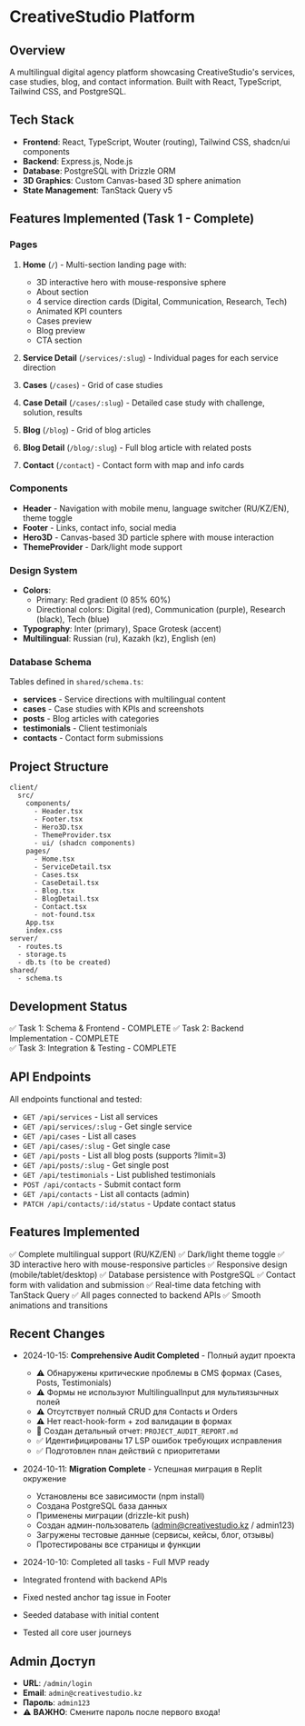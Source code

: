 # CreativeStudio Platform

## Overview
A multilingual digital agency platform showcasing CreativeStudio's services, case studies, blog, and contact information. Built with React, TypeScript, Tailwind CSS, and PostgreSQL.

## Tech Stack
- **Frontend**: React, TypeScript, Wouter (routing), Tailwind CSS, shadcn/ui components
- **Backend**: Express.js, Node.js
- **Database**: PostgreSQL with Drizzle ORM
- **3D Graphics**: Custom Canvas-based 3D sphere animation
- **State Management**: TanStack Query v5

## Features Implemented (Task 1 - Complete)

### Pages
1. **Home** (`/`) - Multi-section landing page with:
   - 3D interactive hero with mouse-responsive sphere
   - About section
   - 4 service direction cards (Digital, Communication, Research, Tech)
   - Animated KPI counters
   - Cases preview
   - Blog preview
   - CTA section

2. **Service Detail** (`/services/:slug`) - Individual pages for each service direction

3. **Cases** (`/cases`) - Grid of case studies

4. **Case Detail** (`/cases/:slug`) - Detailed case study with challenge, solution, results

5. **Blog** (`/blog`) - Grid of blog articles

6. **Blog Detail** (`/blog/:slug`) - Full blog article with related posts

7. **Contact** (`/contact`) - Contact form with map and info cards

### Components
- **Header** - Navigation with mobile menu, language switcher (RU/KZ/EN), theme toggle
- **Footer** - Links, contact info, social media
- **Hero3D** - Canvas-based 3D particle sphere with mouse interaction
- **ThemeProvider** - Dark/light mode support

### Design System
- **Colors**:
  - Primary: Red gradient (0 85% 60%)
  - Directional colors: Digital (red), Communication (purple), Research (black), Tech (blue)
- **Typography**: Inter (primary), Space Grotesk (accent)
- **Multilingual**: Russian (ru), Kazakh (kz), English (en)

### Database Schema
Tables defined in `shared/schema.ts`:
- **services** - Service directions with multilingual content
- **cases** - Case studies with KPIs and screenshots
- **posts** - Blog articles with categories
- **testimonials** - Client testimonials
- **contacts** - Contact form submissions

## Project Structure
```
client/
  src/
    components/
      - Header.tsx
      - Footer.tsx
      - Hero3D.tsx
      - ThemeProvider.tsx
      - ui/ (shadcn components)
    pages/
      - Home.tsx
      - ServiceDetail.tsx
      - Cases.tsx
      - CaseDetail.tsx
      - Blog.tsx
      - BlogDetail.tsx
      - Contact.tsx
      - not-found.tsx
    App.tsx
    index.css
server/
  - routes.ts
  - storage.ts
  - db.ts (to be created)
shared/
  - schema.ts
```

## Development Status
✅ Task 1: Schema & Frontend - COMPLETE
✅ Task 2: Backend Implementation - COMPLETE  
✅ Task 3: Integration & Testing - COMPLETE

## API Endpoints
All endpoints functional and tested:
- `GET /api/services` - List all services
- `GET /api/services/:slug` - Get single service
- `GET /api/cases` - List all cases
- `GET /api/cases/:slug` - Get single case
- `GET /api/posts` - List all blog posts (supports ?limit=3)
- `GET /api/posts/:slug` - Get single post
- `GET /api/testimonials` - List published testimonials
- `POST /api/contacts` - Submit contact form
- `GET /api/contacts` - List all contacts (admin)
- `PATCH /api/contacts/:id/status` - Update contact status

## Features Implemented
✅ Complete multilingual support (RU/KZ/EN)
✅ Dark/light theme toggle
✅ 3D interactive hero with mouse-responsive particles
✅ Responsive design (mobile/tablet/desktop)
✅ Database persistence with PostgreSQL
✅ Contact form with validation and submission
✅ Real-time data fetching with TanStack Query
✅ All pages connected to backend APIs
✅ Smooth animations and transitions

## Recent Changes
- 2024-10-15: **Comprehensive Audit Completed** - Полный аудит проекта
  - ⚠️ Обнаружены критические проблемы в CMS формах (Cases, Posts, Testimonials)
  - ⚠️ Формы не используют MultilingualInput для мультиязычных полей
  - ⚠️ Отсутствует полный CRUD для Contacts и Orders
  - ⚠️ Нет react-hook-form + zod валидации в формах
  - 📄 Создан детальный отчет: `PROJECT_AUDIT_REPORT.md`
  - ✅ Идентифицированы 17 LSP ошибок требующих исправления
  - ✅ Подготовлен план действий с приоритетами
  
- 2024-10-11: **Migration Complete** - Успешная миграция в Replit окружение
  - Установлены все зависимости (npm install)
  - Создана PostgreSQL база данных
  - Применены миграции (drizzle-kit push)
  - Создан админ-пользователь (admin@creativestudio.kz / admin123)
  - Загружены тестовые данные (сервисы, кейсы, блог, отзывы)
  - Протестированы все страницы и функции
  
- 2024-10-10: Completed all tasks - Full MVP ready
- Integrated frontend with backend APIs
- Fixed nested anchor tag issue in Footer
- Seeded database with initial content
- Tested all core user journeys

## Admin Доступ
- **URL**: `/admin/login`
- **Email**: `admin@creativestudio.kz`
- **Пароль**: `admin123`
- ⚠️ **ВАЖНО**: Смените пароль после первого входа!
